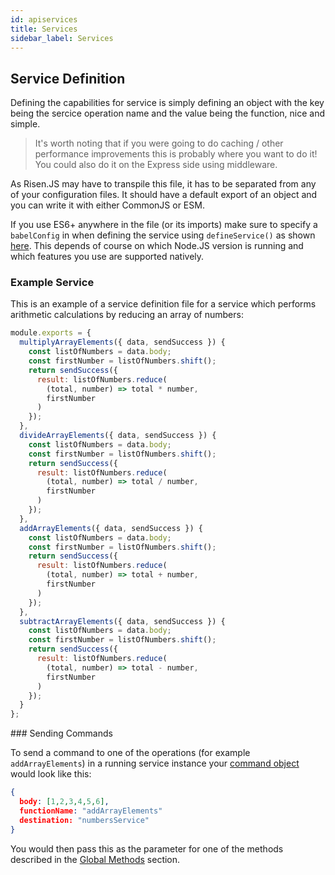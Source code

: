 ```yaml
---
id: apiservices
title: Services
sidebar_label: Services
---
```


## Service Definition

Defining the capabilities for service is simply defining an object with the key being the sercice operation name and the value being the function, nice and simple.

> It's worth noting that if you were going to do caching / other performance improvements this is probably where you want to do it! You could also do it on the Express side using middleware.

As Risen.JS may have to transpile this file, it has to be separated from any of your configuration files. It should have a default export of an object and you can write it with either CommonJS or ESM.

If you use ES6+ anywhere in the file (or its imports) make sure to specify a `babelConfig` in when defining the service using `defineService()` as shown [here](apiinstance.md#defineService). This depends of course on which Node.JS version is running and which features you use are supported natively.

### Example Service

This is an example of a service definition file for a service which performs arithmetic calculations by reducing an array of numbers:

```jsx
module.exports = {
  multiplyArrayElements({ data, sendSuccess }) {
    const listOfNumbers = data.body;
    const firstNumber = listOfNumbers.shift();
    return sendSuccess({
      result: listOfNumbers.reduce(
        (total, number) => total * number,
        firstNumber
      )
    });
  },
  divideArrayElements({ data, sendSuccess }) {
    const listOfNumbers = data.body;
    const firstNumber = listOfNumbers.shift();
    return sendSuccess({
      result: listOfNumbers.reduce(
        (total, number) => total / number,
        firstNumber
      )
    });
  },
  addArrayElements({ data, sendSuccess }) {
    const listOfNumbers = data.body;
    const firstNumber = listOfNumbers.shift();
    return sendSuccess({
      result: listOfNumbers.reduce(
        (total, number) => total + number,
        firstNumber
      )
    });
  },
  subtractArrayElements({ data, sendSuccess }) {
    const listOfNumbers = data.body;
    const firstNumber = listOfNumbers.shift();
    return sendSuccess({
      result: listOfNumbers.reduce(
        (total, number) => total - number,
        firstNumber
      )
    });
  }
};
```

### Sending Commands

To send a command to one of the operations (for example `addArrayElements`) in a running service instance your [command object](apidatastructure.md#command-object) would look like this:

```json
{
  body: [1,2,3,4,5,6],
  functionName: "addArrayElements"
  destination: "numbersService"
}
```

You would then pass this as the parameter for one of the methods described in the [Global Methods](apiglobalmethods.md) section.

